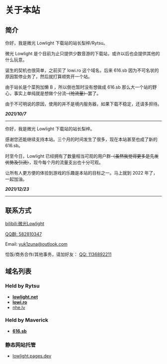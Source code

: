 # 关于本站

## 简介

你好，我是微光 Lowlight 下载站的站长梨梓/Rytsu。

微光 Lowlight 是个目前为止只提供少数音游的下载站，或许以后也会提供其他的什么玩意。

诞生的契机也很简单，之前买了 lowi.ro 这个域名，后来 616.sb 因为不可名状的原因暂停业务了，然后就打算顺势开一个站。

由于站长是个菜狗加懒 B ，所以倒也暂时没有想做成 616.sb 那么大一个站的野心，事实上单纯就是想做个分流~~（抢流量）~~罢了。

由于不可明说的原因，使用的并不是境内服务器，如果下载不稳定，还请多担待。

***2021/10/7***

-----

你好，我是微光 Lowlight 下载站的站长梨梓。

感谢您还能继续支持本站。三个月的时间发生了很多，现在本站甚至也成了新的 616.sb。

时至今日，Lowlight 已经拥有了数量相当可观的用户群~~（虽然我觉得更多是先发优势及引流）~~，现今每个月的流量支出也十分可观。

让所有人更方便的体验到游戏的乐趣是本站的目标之一。马上就到 2022 年了，一起加油。

***2021/12/23***

<!-- #1

在这个世界上，人和人的差距可能比人和🐖都大。我的技术水平可能没有那么好，但我一定会尽力而为。很多时候并不是说「我尽力了」就能为自己的失误和不足开脱，但我希望我能够继续这样努力下去。

相对于国内大多数 CS 专业的大学生而言，我的技术能力实在是烂的扣脚，说实话还是有点自卑的……我也希望能在自己那些不擅长的领域继续挑战，Lowlight 可能就是这样一块试验田，上面堆满了自己到处搜刮的轮子和蹩脚的发明。

不知道 Lowlight 还能这样继续贴本运营下去多久，可能永远不会盈利（当然也不会指望有盈利）。如果有一天这个项目真的无法持续下去了，我希望有人能够完善本站的框架继续运营下去。

这一段话就注释掉吧，虽然如此，还是希望有一天能够有除我以外的其他人看见这段话。

***2021/12/28***

-->

-----

<!-- #2

昨天又一如既往的熬夜了。熬夜的后果就是差点没更新上 Arcaea。最后还是柑爷给我救场，不然按我一觉睡到下午两点的尿性，估计玩家都气炸了。

上次亚服 PJSK 的事情也是，因为自己忘了看邮件，没更新亚服，导致耽误了许多玩家进去打活动；幸好，万一碰到冲榜的没顺利更新，我估计就喜提上墙了。我可不想我和这个站出现在 QQ 空间某些大手子的表人动态里。

谨记自己的责任，不要再睡懒觉了。

快考研了，还睡懒觉估计我自己都看不起自己。

***2022/02/18***

-->

## 联系方式

[bilibili:微光Lowlight](https://space.bilibili.com/319171871)

[QQ群: 582810347](https://jq.qq.com/?_wv=1027&k=WAZFYeVn)

Email: yuk1zuna@outlook.com

恰饭/商务合作/其他事务，请加好友： [QQ: 1136892211](tencent://message/?uin=1136892211)

## 域名列表

### Held by Rytsu

- **[lowlight.net](https://lowlight.net)**
- **[lowi.ro](https://lowi.ro)**
- [nhe.lv](https://nhe.lv)

### Held by Maverick

- **[616.sb](https://616.sb)**

### 静态网站托管

- [lowlight.pages.dev](https://lowlight.pages.dev)
